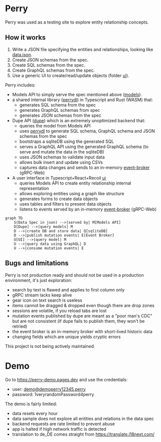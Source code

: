 # Perry

Perry was used as a testing site to explore entity relationship concepts.

## How it works

1. Write a JSON file specifying the entities and relationships, looking like [data.json](demo/data.json).
1. Create JSON schemas from the spec.
1. Create SQL schemas from the spec.
1. Create GraphQL schemas from the spec.
1. Use a generic UI to create/read/update objects (folder [ui](ui/)).

Perry includes:
* Models API to simply serve the spec mentioned above ([models](models/)).
* a shared internal library ([perrydl](perrydl)) in Typescript and Rust (WASM) that:
  * generates SQL schema from the spec
  * generates GraphQL schemas from spec
  * generates JSON schemas from the spec
* Dupe API ([dupe](dupe/)) which is an extremely unoptimized backend that:
  * queries the model from Models API
  * uses [perrydl](perrydl) to generate SQL schema, GraphQL schema and JSON schemas from the spec
  * bootstraps a sqliteDB using the generated SQL
  * serves a GraphQL API using the generated GraphQL schema (to serve and mutate the data in the sqliteDB)
  * uses JSON schemas to validate input data
  * allows bulk insert and update using CSVs
  * captures data changes and sends to an in-memory [event-broker](https://gitlab.com/pedrocalado/mrbig/-/tree/main/examples/event-broker) (gRPC-Web)
* A user interface in Typescript+React+Recoil [ui](ui/)
  * queries Models API to create entity relationship internal representation
  * allows exploring entities using a graph like structure
  * generates forms to create data objects
  * uses tables and filters to present data objects
  * listens to events served by an in-memory [event-broker](https://gitlab.com/pedrocalado/mrbig/-/tree/main/examples/event-broker) (gRPC-Web)

```mermaid
graph TD
    S(Data Spec in json) -->|served by| M[Models API]
    D[Dupe] -->|query models| M
    D -->|create DB and store data| Q[sqliteDB]
    D -->|publish mutation events| E[Event Broker]
    U[UI] -->|query model| M
    U -->|query data using GraphQL| D
    U -->|consume mutation events| E
```

## Bugs and limitations

Perry is not production ready and should not be used in a production environment, it's just exploration:
- search by text is flawed and applies to first column only
- gRPC stream lacks keep alive
- gear icon on text search is useless
- items cannot be dragged & dropped even though there are drop zones
- sessions are volatile, if you reload tabs are lost
- mutation events published by dupe are meant as a "poor man's CDC" but are not consistent (if dupe fails to publish them, they won't be retried)
- the event broker is an in-memory broker with short-lived historic data
- changing fields which are unique yields cryptic errors

This project is not being actively maintained.

# Demo

Go to https://perry-demo.pages.dev and use the credentials:
* user: demo@demoperry12345.perry
* password: 1veryrandomPassword4perry

The demo is fairly limited:
- data resets every hour
- data sample does not explore all entities and relations in the data spec
- backend requests are rate limited to prevent abuse
- app is halted if high network traffic is detected
- translation to de_DE comes straight from https://translate.i18next.com/
